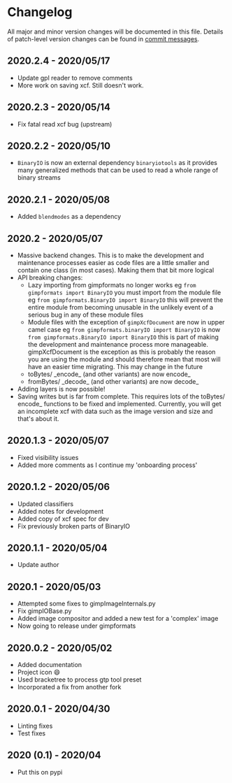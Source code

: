 # Changelog
All major and minor version changes will be documented in this file. Details of
patch-level version changes can be found in [commit messages](../../commits/master).

## 2020.2.4 - 2020/05/17
- Update gpl reader to remove comments
- More work on saving xcf. Still doesn't work.

## 2020.2.3 - 2020/05/14
- Fix fatal read xcf bug (upstream)

## 2020.2.2 - 2020/05/10
- `BinaryIO` is now an external dependency `binaryiotools` as it provides many
  generalized methods that can be used to read a whole range of binary streams

## 2020.2.1 - 2020/05/08
- Added `blendmodes` as a dependency

## 2020.2 - 2020/05/07
- Massive backend changes. This is to make the development and maintenance
  processes easier as code files are a little smaller and contain one class (in
  most cases). Making them that bit more logical
- API breaking changes:
  - Lazy importing from gimpformats no longer works eg
  `from gimpformats import BinaryIO` you must import from the module file eg
  `from gimpformats.BinaryIO import BinaryIO` this will prevent the entire
  module from becoming unusable in the unlikely event of a serious bug in any
  of these module files
  - Module files with the exception of `gimpXcfDocument` are now in upper
  camel case eg `from gimpformats.binaryIO import BinaryIO` is now
  `from gimpformats.BinaryIO import BinaryIO` this is part of making the
  development and maintenance process more manageable. gimpXcfDocument is
  the exception as this is probably the reason you are using the module and
  should therefore mean that most will have an easier time migrating. This may
  change in the future
  - toBytes/ \_encode\_ (and other variants) are now encode\_
  - fromBytes/ \_decode\_ (and other variants) are now decode\_
- Adding layers is now possible!
- Saving writes but is far from complete. This requires lots of the toBytes/
  encode_ functions to be fixed and implemented. Currently, you will get an
  incomplete xcf with data such as the image version and size and that's about
  it.

## 2020.1.3 - 2020/05/07
- Fixed visibility issues
- Added more comments as I continue my 'onboarding process'

## 2020.1.2 - 2020/05/06
- Updated classifiers
- Added notes for development
- Added copy of xcf spec for dev
- Fix previously broken parts of BinaryIO

## 2020.1.1 - 2020/05/04
- Update author

## 2020.1 - 2020/05/03
- Attempted some fixes to gimpImageInternals.py
- Fix gimpIOBase.py
- Added image compositor and added a new test for a 'complex' image
- Now going to release under gimpformats

## 2020.0.2 - 2020/05/02
- Added documentation
- Project icon :smile:
- Used bracketree to process gtp tool preset
- Incorporated a fix from another fork

## 2020.0.1 - 2020/04/30
- Linting fixes
- Test fixes

## 2020 (0.1) - 2020/04
- Put this on pypi
